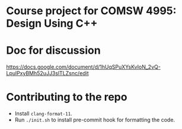 # Course project for COMSW 4995: Design Using C++

# Doc for discussion
https://docs.google.com/document/d/1hUqSPuXYsKvIoN_2vQ-LpulPxyBMh52uJJ3slTLZsnc/edit

# Contributing to the repo
- Install `clang-format-11`.
- Run `./init.sh` to install pre-commit hook for formatting the code.
